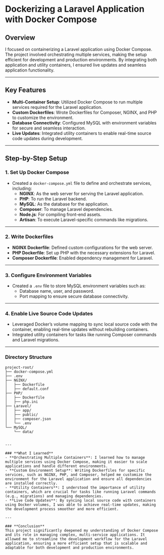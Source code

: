 # **Dockerizing a Laravel Application with Docker Compose** 

## **Overview**
I focused on containerizing a Laravel application using Docker Compose. The project involved orchestrating multiple services, making the setup efficient for development and production environments. By integrating both application and utility containers, I ensured live updates and seamless application functionality.

---

## **Key Features**
- **Multi-Container Setup**: Utilized Docker Compose to run multiple services required for the Laravel application.  
- **Custom Dockerfiles**: Wrote Dockerfiles for Composer, NGINX, and PHP to customize the environment.  
- **Database Connectivity**: Configured MySQL with environment variables for secure and seamless interaction.  
- **Live Updates**: Integrated utility containers to enable real-time source code updates during development.  

---

## **Step-by-Step Setup**

### **1. Set Up Docker Compose**
- Created a `docker-compose.yml` file to define and orchestrate services, including:
  - **NGINX**: As the web server for serving the Laravel application.
  - **PHP**: To run the Laravel backend.
  - **MySQL**: As the database for the application.
  - **Composer**: To manage Laravel dependencies.
  - **Node.js**: For compiling front-end assets.
  - **Artisan**: To execute Laravel-specific commands like migrations.

---

### **2. Write Dockerfiles**
- **NGINX Dockerfile**: Defined custom configurations for the web server.  
- **PHP Dockerfile**: Set up PHP with the necessary extensions for Laravel.  
- **Composer Dockerfile**: Enabled dependency management for Laravel.  

---

### **3. Configure Environment Variables**
- Created a `.env` file to store MySQL environment variables such as:
  - Database name, user, and password.
  - Port mapping to ensure secure database connectivity.  

---

### **4. Enable Live Source Code Updates**
- Leveraged Docker’s volume mapping to sync local source code with the container, enabling real-time updates without rebuilding containers.  
- Integrated utility containers for tasks like running Composer commands and Laravel migrations.

---

### **Directory Structure**
```plaintext
project-root/
├── docker-compose.yml
├── .env
├── NGINX/
│   ├── Dockerfile
│   ├── default.conf
├── PHP/
│   ├── Dockerfile
│   ├── php.ini
├── Laravel/
│   ├── app/
│   ├── public/
│   ├── composer.json
│   └── .env
└── MySQL/
    └── data/


---

### **What I Learned**
- **Orchestrating Multiple Containers**: I learned how to manage multiple services using Docker Compose, making it easier to scale applications and handle different environments.
- **Custom Environment Setup**: Writing Dockerfiles for specific services, such as NGINX, PHP, and Composer, helped me customize the environment for the Laravel application and ensure all dependencies are installed correctly.
- **Utility Containers**: I understood the importance of utility containers, which are crucial for tasks like running Laravel commands (e.g., migrations) and managing dependencies.
- **Live Code Updates**: By syncing local source code with containers using Docker volumes, I was able to achieve real-time updates, making the development process smoother and more efficient.

---

### **Conclusion**
This project significantly deepened my understanding of Docker Compose and its role in managing complex, multi-service applications. It allowed me to streamline the development workflow for the Laravel application, ensuring a more efficient setup that is scalable and adaptable for both development and production environments. 





